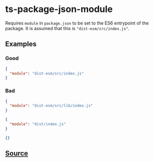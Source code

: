 # ts-package-json-module

Requires `module` in `package.json` to be set to the ES6 entrypoint of the package. It is assumed that this is `"dist-esm/src/index.js"`.

## Examples

### Good

```json
{
  "module": "dist-esm/src/index.js"
}
```

### Bad

```json
{
  "module": "dist-esm/src/lib/index.js"
}
```

```json
{
  "module": "dist/index.js"
}
```

```json
{}
```

## [Source](https://azuresdkspecs.z5.web.core.windows.net/TypeScriptSpec.html#ts-package-json-module)
